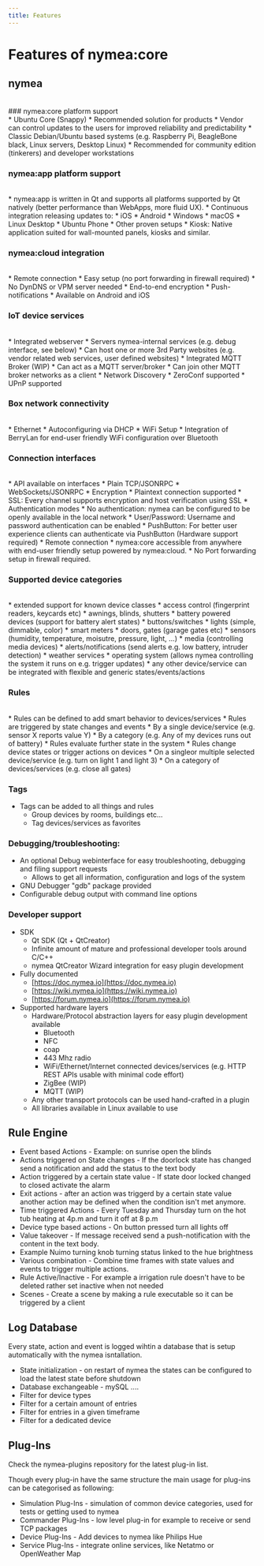 ```yaml
---
title: Features
---
```


# Features of nymea:core

## nymea
<br>
### nymea:core platform support
<br>
    * Ubuntu Core (Snappy)
        * Recommended solution for products
        * Vendor can control updates to the users for improved reliability and predictability
    * Classic Debian/Ubuntu based systems (e.g. Raspberry Pi, BeagleBone black, Linux servers, Desktop Linux)
        * Recommended for community edition (tinkerers) and developer workstations
<br>

### nymea:app platform support
<br>
    * nymea:app is written in Qt and supports all platforms supported by Qt natively (better performance than WebApps, more fluid UX).
    * Continuous integration releasing updates to:
        * iOS
        * Android
        * Windows
        * macOS
        * Linux Desktop
        * Ubuntu Phone
    * Other proven setups
        * Kiosk: Native application suited for wall-mounted panels, kiosks and similar.
<br>

### nymea:cloud integration
<br>
    * Remote connection
        * Easy setup (no port forwarding in firewall required)
        * No DynDNS or VPM server needed
        * End-to-end encryption
    * Push-notifications
        * Available on Android and iOS

### IoT device services
<br>
    * Integrated webserver
        * Servers nymea-internal services (e.g. debug interface, see below)
        * Can host one or more 3rd Party websites (e.g. vendor related web services, user defined websites)
    * Integrated MQTT Broker (WIP)
        * Can act as a MQTT server/broker
        * Can join other MQTT broker networks as a client
    * Network Discovery 
        * ZeroConf supported
        * UPnP supported

### Box network connectivity
<br>
    * Ethernet
        * Autoconfiguring via DHCP
    * WiFi Setup
        * Integration of BerryLan for end-user friendly WiFi configuration over Bluetooth

### Connection interfaces
<br>
    *  API available on interfaces
        * Plain TCP/JSONRPC
        * WebSockets/JSONRPC
    * Encryption
        * Plaintext connection supported
        * SSL: Every channel supports encryption and host verification using SSL
    * Authentication modes
        * No authentication: nymea can be configured to be openly available in the local network
        * User/Password: Username and password authentication can be enabled
        * PushButton: For better user experience clients can authenticate via PushButton (Hardware support required)
    * Remote connection
        * nymea:core accessible from anywhere with end-user friendly setup powered by nymea:cloud.
        * No Port forwarding setup in firewall required.

### Supported device categories
<br>
    * extended support for known device classes
        * access control (fingerprint readers, keycards etc)
        * awnings, blinds, shutters
        * battery powered devices (support for battery alert states)
        * buttons/switches
        * lights (simple, dimmable, color)
        * smart meters
        * doors, gates (garage gates etc)
        * sensors (humidity, temperature, moisutre, pressure, light, ...)
        * media (controlling media devices)
        * alerts/notifications (send alerts e.g. low battery, intruder detection)
        * weather services
        * operating system (allows nymea controlling the system it runs on e.g. trigger updates)
    * any other device/service can be integrated with flexible and generic states/events/actions

### Rules
<br>
    * Rules can be defined to add smart behavior to devices/services
        * Rules are triggered by state changes and events
            * By a single device/service (e.g. sensor X reports value Y)
            * By a category (e.g. Any of my devices runs out of battery)
        * Rules evaluate further state in the system
        * Rules change device states or trigger actions on devices
            * On a singleor multiple selected device/service (e.g. turn on light 1 and light 3)
            * On a category of devices/services (e.g. close all gates)

### Tags 
* Tags can be added to all things and rules 
    * Group devices by rooms, buildings etc...
    * Tag devices/services as favorites

### Debugging/troubleshooting:
* An optional Debug webinterface for easy troubleshooting, debugging and filing support requests
    * Allows to get all information, configuration and logs of the system
* GNU Debugger "gdb" package provided
* Configurable debug output with command line options

### Developer support
* SDK
    * Qt SDK (Qt + QtCreator)
    * Infinite amount of mature and professional developer tools around C/C++
    * nymea QtCreator Wizard integration for easy plugin development
* Fully documented
    * [https://doc.nymea.io](https://doc.nymea.io)
    * [https://wiki.nymea.io](https://wiki.nymea.io)
    * [https://forum.nymea.io](https://forum.nymea.io)
* Supported hardware layers
    * Hardware/Protocol abstraction layers for easy plugin development available
        * Bluetooth
        * NFC
        * coap
        * 443 Mhz radio
        * WiFi/Ethernet/Internet connected devices/services (e.g. HTTP REST APIs usable with minimal code effort)
        * ZigBee (WIP)
        * MQTT (WIP)
    * Any other transport protocols can be used hand-crafted in a plugin
    * All libraries available in Linux available to use

## Rule Engine
* Event based Actions - Example: on sunrise open the blinds
* Actions triggered on State changes - If the doorlock state has changed send a notification and add the status to the text body
* Action triggered by a certain state value - If state door locked changed to closed activate the alarm  
* Exit actions - after an action was triggerd by a certain state value another action may be defined when the condition isn't met anymore.
* Time triggered Actions - Every Tuesday and Thursday turn on the hot tub heating at 4p.m and turn it off at 8 p.m
* Device type based actions - On button pressed turn all lights off
* Value takeover - If message received send a push-notification with the content in the text body.
* Example Nuimo turning knob turning status linked to the hue brightness
* Various combination - Combine time frames with state values and events to trigger multiple actions.
* Rule Active/Inactive - For example a irrigation rule doesn't have to be deleted rather set inactive when not needed
* Scenes - Create a scene by making a rule executable so it can be triggered by a client

## Log Database
Every state, action and event is logged wihtin a database that is setup automatically with the nymea isntallation.

* State initialization - on restart of nymea the states can be configured to load the latest state before shutdown
* Database exchangeable - mySQL ....
* Filter for device types
* Filter for a certain amount of entries
* Filter for entries in a given timeframe
* Filter for a dedicated device

## Plug-Ins
Check the nymea-plugins repository for the latest plug-in list.

Though every plug-in have the same structure the main usage for plug-ins can be categorised as following:

* Simulation Plug-Ins - simulation of common device categories, used for tests or getting used to nymea
* Commander Plug-Ins - low level plug-in for example to receive or send TCP packages
* Device Plug-Ins - Add devices to nymea like Philips Hue
* Service Plug-Ins - integrate online services, like Netatmo or OpenWeather Map